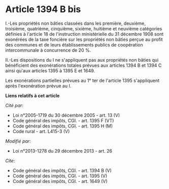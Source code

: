 # Article 1394 B bis

I.-Les propriétés non bâties classées dans les première, deuxième, troisième, quatrième, cinquième, sixième, huitième et
neuvième catégories définies à l'article 18 de l'instruction ministérielle du 31 décembre 1908 sont exonérées de la taxe
foncière sur les propriétés non bâties perçue au profit des communes et de leurs établissements publics de coopération
intercommunale à concurrence de 20 %. 

II.-Les dispositions du I ne s'appliquent pas aux propriétés non bâties qui bénéficient des exonérations totales prévues aux
articles 1394 B et 1394 C ainsi qu'aux articles 1395 à 1395 E et 1649.

Les exonérations partielles prévues au 1° ter de l'article 1395 s'appliquent après l'exonération prévue au I.

**Liens relatifs à cet article**

_Cité par_:

  - Loi n°2005-1719 du 30 décembre 2005 - art. 13 (V)
  - Code général des impôts, CGI. - art. 1395 F (VT)
  - Code général des impôts, CGI. - art. 1395 H (M)
  - Code rural - art. L415-3 (V)

_Modifié par_:

  - Loi n°2013-1278 du 29 décembre 2013 - art. 26

_Cite_:

  - Code général des impôts, CGI. - art. 1394 B (V)
  - Code général des impôts, CGI. - art. 1395 (V)
  - Code général des impôts, CGI. - art. 1649 (V)
